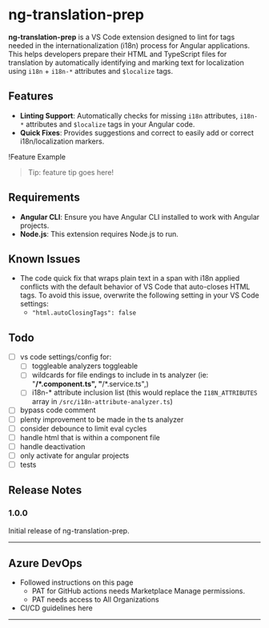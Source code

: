 # ng-translation-prep

**ng-translation-prep** is a VS Code extension designed to lint for tags needed in the internationalization (i18n) process for Angular applications. This helps developers prepare their HTML and TypeScript files for translation by automatically identifying and marking text for localization using `i18n` + `i18n-*` attributes and `$localize` tags.

## Features

- **Linting Support**: Automatically checks for missing `i18n` attributes, `i18n-*` attributes and `$localize` tags in your Angular code.
- **Quick Fixes**: Provides suggestions and correct to easily add or correct i18n/localization markers.

!Feature Example

> Tip: feature tip goes here!

## Requirements

- **Angular CLI**: Ensure you have Angular CLI installed to work with Angular projects.
- **Node.js**: This extension requires Node.js to run.

## Known Issues

- The code quick fix that wraps plain text in a span with i18n applied conflicts with the default behavior of VS Code that auto-closes HTML tags. To avoid this issue, overwrite the following setting in your VS Code settings:
  - `"html.autoClosingTags": false`

## Todo

- [ ] vs code settings/config for:
  - [ ] toggleable analyzers toggleable
  - [ ] wildcards for file endings to include in ts analyzer (ie: "**/\*.component.ts", "**/\*.service.ts",)
  - [ ] i18n-\* attribute inclusion list (this would replace the `I18N_ATTRIBUTES` array in `/src/i18n-attribute-analyzer.ts`)
- [ ] bypass code comment
- [ ] plenty improvement to be made in the ts analyzer
- [ ] consider debounce to limit eval cycles
- [ ] handle html that is within a component file
- [ ] handle deactivation
- [ ] only activate for angular projects
- [ ] tests

## Release Notes

### 1.0.0

Initial release of ng-translation-prep.

---

## Azure DevOps

- Followed instructions on this page
  - PAT for GitHub actions needs Marketplace Manage permissions.
  - PAT needs access to All Organizations
- CI/CD guidelines here

---
